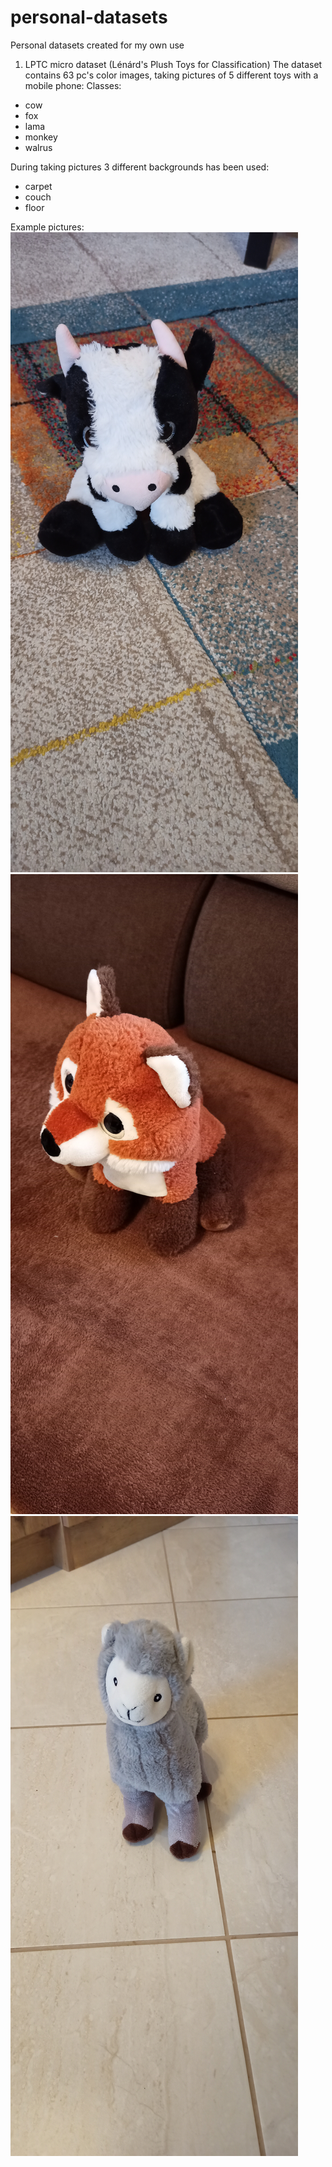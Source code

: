 # personal-datasets
Personal datasets created  for my own use

1. LPTC micro dataset (Lénárd's Plush Toys for Classification)
The dataset contains 63 pc's color images, taking pictures of 5 different toys with a mobile phone:
Classes:
- cow
- fox
- lama
- monkey
- walrus

During taking pictures 3 different backgrounds has been used:
- carpet
- couch
- floor

Example pictures:
![Cow](/examples/cow_01.jpg "COW")
![Fox](/examples/fox_08.jpg "FOX")
![Lama](/examples/lama_09.jpg "LAMA")

